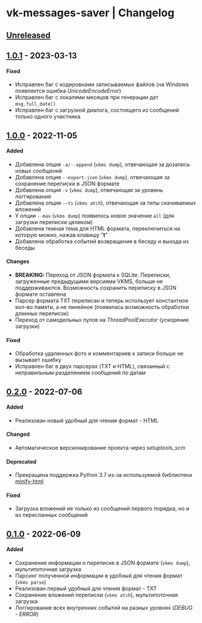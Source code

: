 # vk-messages-saver | Changelog

## [Unreleased]

## [1.0.1] - 2023-03-13
#### Fixed
- Исправлен баг с кодировками записываемых файлов (на Windows появляется ошибка *UnicodeEncodeError*)
- Исправлен баг с локалями месяцов при генерации дат `msg.full_date()`
- Исправлен баг с загрузкой диалога, состоящего из сообщений только одного участника

## [1.0.0] - 2022-11-05
#### Added
- Добавлена опция `-a/--append` (`vkms dump`), отвечающая за дозапись новых сообщений
- Добавлена опция `--export-json` (`vkms dump`), отвечающая за сохранение переписки в JSON формате
- Добавлена опция `-v` (`vkms dump`), отвечающая за уровень логгирования
- Добавлена опция `--ts` (`vkms atch`), отвечающая за типы скачиваемых вложений
- У опции `--max` (`vkms dump`) появилось новое значение `all` (для загрузки переписки целиком)
- Добавлена темная тема для HTML формата, переключиться на которую можно, нажав клавишу "**t**"
- Добавлена обработка событий возвращения в беседу и выхода из беседы
#### Changes
- **BREAKING:** Переход от JSON формата к SQLite. Переписки, загруженные предыдущими версиями
VKMS, больше не поддерживаются. Возможность сохранить переписку в JSON формате оставлена
- Парсер формата TXT переписан и теперь использует константное кол-во памяти, а не линейное
(появилась возможность обработки длинных переписок)
- Переход от самодельных пулов на *ThreadPoolExecutor* (ускорение загрузки)
#### Fixed
- Обработка удаленных фото и комментариев к записи больше не вызывает ошибку
- Исправлен баг в двух парсерах (TXT и HTML), связанный с неправильным разделением сообщений по датам


## [0.2.0] - 2022-07-06
#### Added
- Реализован новый удобный для чтения формат - HTML
#### Changed
- Автоматическое версионирование проекта через *setuptools_scm*
#### Deprecated
- Прекращена поддержка Python 3.7 из-за используемой библиотеки [minify-html](https://pypi.org/project/minify-html/)
#### Fixed
- Загрузка вложений не только из сообщений первого порядка, но и из пересланных сообщений

## [0.1.0] - 2022-06-09
#### Added
- Сохранение информации о переписке в JSON формате (`vkms dump`), мультипоточная загрузка
- Парсинг полученной информации в удобный для чтения формат (`vkms parse`)
- Реализован первый удобный для чтения формат - TXT
- Сохранение вложений переписки (`vkms atch`), мультипоточная загрузка
- Логгирование всех внутренних событий на разных уровнях (*DEBUG* - *ERROR*)

[Unreleased]: https://github.com/YariKartoshe4ka/vk-messages-saver/compare/1.0.1...HEAD
[1.0.1]: https://github.com/YariKartoshe4ka/vk-messages-saver/compare/1.0.0...1.0.1
[1.0.0]: https://github.com/YariKartoshe4ka/vk-messages-saver/compare/0.2.0...1.0.0
[0.2.0]: https://github.com/YariKartoshe4ka/vk-messages-saver/compare/0.1.0...0.2.0
[0.1.0]: https://github.com/YariKartoshe4ka/vk-messages-saver/releases/tag/0.1.0
